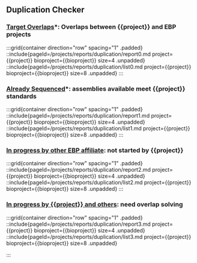 ## Duplication Checker

### [Target Overlaps](/search?query=long_list%3D{{project}}%20AND%20length%28long_list%29%3E1%20AND%20tax_rank%28species%29&result=taxon&includeEstimates=true&taxonomy=ncbi&size=10&fields=assembly_level%2Csequencing_status_{{lc_project}}%2Csequencing_status%2Clong_list%2Cother_priority%2Cfamily_representative&names=&report=tree&collapseMonotypic=true&treeStyle=rect&treeThreshold=2000&pointSize=15)\*: Overlaps between {{project}} and EBP projects

:::grid{container direction="row" spacing="1" .padded}
::include{pageId=/projects/reports/duplication/report0.md project={{project}} bioproject={{bioproject}} size=4 .unpadded}
::include{pageId=/projects/reports/duplication/list0.md project={{project}} bioproject={{bioproject}} size=8 .unpadded}
:::

### [Already Sequenced](/search?query=long_list%3D{{project}}%20AND%20bioproject%3D%21{{bioproject}}%20AND%20tax_rank%28species%29%20AND%20ebp_metric_date&result=taxon&includeEstimates=true&&taxonomy=ncbi&size=10&fields=assembly_level%2Cassembly_span%2Cbioproject%2Csequencing_status%2Csequencing_status_{{lc_project}}%2Clong_list&report=tree&cat=sequencing_status_{{lc_project}}&collapseMonotypic=true&treeStyle=rect&treeThreshold=2000&pointSize=15)\*: assemblies available meet {{project}} standards

:::grid{container direction="row" spacing="1" .padded}
::include{pageId=/projects/reports/duplication/report1.md project={{project}} bioproject={{bioproject}} size=4 .unpadded}
::include{pageId=/projects/reports/duplication/list1.md project={{project}} bioproject={{bioproject}} size=8 .unpadded}
:::

### [In progress by other EBP affiliate](/search?query=long_list%3D{{project}}%20AND%20length%28long_list%29%3E1%20AND%20sequencing_status%3E%3Dsample_collected%20AND%20sequencing_status_{{lc_project}}%3Dnull%20AND%20bioproject%3D%21{{bioproject}}%2Cnull%20AND%20ebp_metric_date%3Dnull%20AND%20assembly_level%3Dnull%2C%21chromosome%2C%21complete%20genome%20AND%20tax_rank%28species%29&result=taxon&includeEstimates=true&taxonomy=ncbi&size=10&fields=assembly_level%2Cbioproject%2Csample_collected%2Csample_acquired%2Cin_progress%2Copen%2Cinsdc_open%2Csequencing_status%2Csequencing_status_{{lc_project}}%2Clong_list&report=arc&cat=sequencing_status_{{lc_project}}&collapseMonotypic=true&treeStyle=rect&treeThreshold=2000&pointSize=15&y=long_list%3D{{project}}&rank=species): not started by {{project}}

:::grid{container direction="row" spacing="1" .padded}
::include{pageId=/projects/reports/duplication/report2.md project={{project}} bioproject={{bioproject}} size=4 .unpadded}
::include{pageId=/projects/reports/duplication/list2.md project={{project}} bioproject={{bioproject}} size=8 .unpadded}
:::

### [In progress by {{project}} and others](/search?query=length%28sample_collected%29%3E1%20AND%20sequencing_status_{{lc_project}}%3E%3Dsample_collected%20AND%20bioproject%3Dnull%2C%21{{bioproject}}%20AND%20ebp_metric_date%3Dnull%20AND%20assembly_level%3Dnull%2C%21chromosome%2C%21complete%20genome%20AND%20tax_rank%28species%29&result=taxon&includeEstimates=true&taxonomy=ncbi&size=10&fields=assembly_level%2Csample_collected%2Csample_acquired%2Cin_progress%2Copen%2Cinsdc_open%2Csequencing_status%2Csequencing_status_{{lc_project}}&report=arc&cat=sequencing_status_{{lc_project}}&collapseMonotypic=true&treeStyle=rect&treeThreshold=2000&pointSize=15&y=sequencing_status_{{lc_project}}%3E%3Dsample_acquired&rank=species): need overlap solving

:::grid{container direction="row" spacing="1" .padded}
::include{pageId=/projects/reports/duplication/report3.md project={{project}} bioproject={{bioproject}} size=4 .unpadded}
::include{pageId=/projects/reports/duplication/list3.md project={{project}} bioproject={{bioproject}} size=8 .unpadded}

:::
